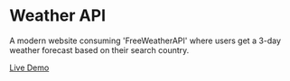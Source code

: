 # Weather API
A modern website consuming 'FreeWeatherAPI' where users get a 3-day weather forecast based on their search country.

<a href="https://bishoyhanykamel.github.io/weather-api/">Live Demo</a>
